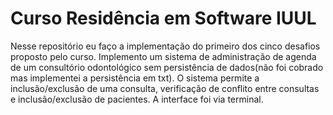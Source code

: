 # Curso Residência em Software IUUL
Nesse repositório eu faço a implementação do primeiro dos cinco desafios proposto pelo curso. Implemento um sistema de administração de agenda de um consultório 
odontológico sem persistência de dados(não foi cobrado mas implementei a persistência em txt). O sistema permite a inclusão/exclusão de uma consulta, verificação
de conflito entre consultas e inclusão/exclusão de pacientes. A interface foi via terminal.

